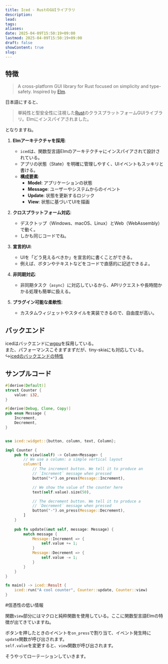 ```yaml
---
title: Iced - RustのGUIライブラリ
description: 
lead: 
tags: 
aliases: 
date: 2025-04-09T15:50:19+09:00
lastmod: 2025-04-09T15:50:19+09:00
draft: false
showContent: true
slug:
---
```


## 特徴
> A cross-platform GUI library for Rust focused on simplicity and type-safety. Inspired by [Elm](https://elm-lang.org/).

日本語にすると、

> 単純性と型安全性に注視した[Rust](../../lang/Rust/Rust.md)のクラスプラットフォームGUIライブラリ。Elmにインスパイアされました。

となりますね。

1. **Elmアーキテクチャを採用**:
    
    - `iced`は、関数型言語Elmのアーキテクチャにインスパイアされて設計されている。
    - アプリの状態（State）を明確に管理しやすく、UIイベントもスッキリと書ける。
    - **構成要素**:
        - **Model**: アプリケーションの状態
        - **Message**: ユーザーやシステムからのイベント
        - **Update**: 状態を更新するロジック
        - **View**: 状態に基づいてUIを描画
2. **クロスプラットフォーム対応**:
    
    - デスクトップ（Windows、macOS、Linux）とWeb（WebAssembly）で動く。
    - しかも同じコードでね。
3. **宣言的UI**:
    
    - UIを「どう見えるべきか」を宣言的に書くことができる。
    - 例えば、ボタンやテキストなどをコードで直感的に記述できるよ。
4. **非同期対応**:
    
    - 非同期タスク（`async`）に対応しているから、APIリクエストや長時間かかる処理も簡単に扱える。
5. **プラグイン可能な柔軟性**:
    
    - カスタムウィジェットやスタイルを実装できるので、自由度が高い。

## バックエンド
icedはバックエンドに[wgpu](../wgpu/wgpu.md)を採用している。  
また、パフォーマンスこそまずまずだが、tiny-skiaにも対応している。  
↪[icedのバックエンドの特性](../../../../okayugroup/OGSP/GUI/icedのバックエンドの特性.md)

## サンプルコード

```rust
#[derive(Default)]
struct Counter {
    value: i32,
}

#[derive(Debug, Clone, Copy)]
pub enum Message {
    Increment,
    Decrement,
}


use iced::widget::{button, column, text, Column};

impl Counter {
    pub fn view(&self) -> Column<Message> {
        // We use a column: a simple vertical layout
        column![
            // The increment button. We tell it to produce an
            // `Increment` message when pressed
            button("+").on_press(Message::Increment),

            // We show the value of the counter here
            text(self.value).size(50),

            // The decrement button. We tell it to produce a
            // `Decrement` message when pressed
            button("-").on_press(Message::Decrement),
        ]
    }
	
	pub fn update(&mut self, message: Message) {
        match message {
            Message::Increment => {
                self.value += 1;
            }
            Message::Decrement => {
                self.value -= 1;
            }
        }
    }
}

fn main() -> iced::Result {
    iced::run("A cool counter", Counter::update, Counter::view)
}
```

#信憑性の低い情報

関数`view`部分にはマクロと純粋関数を使用している。ここに関数型言語Elmの特徴が出てきていますね。

ボタンを押したときのイベントを`on_press`で割り当て、イベント発生時に`update`関数が呼び出されます。  
`self.value`を変更すると、`view`関数が呼び出されます。

そうやってローテーションしていきます。
